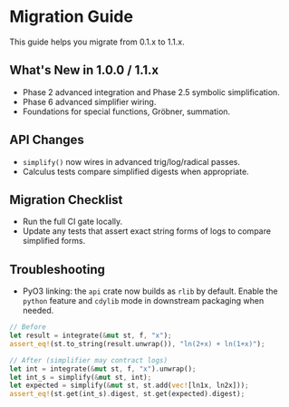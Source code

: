 # Migration Guide

This guide helps you migrate from 0.1.x to 1.1.x.

## What's New in 1.0.0 / 1.1.x
- Phase 2 advanced integration and Phase 2.5 symbolic simplification.
- Phase 6 advanced simplifier wiring.
- Foundations for special functions, Gröbner, summation.

## API Changes
- `simplify()` now wires in advanced trig/log/radical passes.
- Calculus tests compare simplified digests when appropriate.

## Migration Checklist
- Run the full CI gate locally.
- Update any tests that assert exact string forms of logs to compare simplified forms.

## Troubleshooting
- PyO3 linking: the `api` crate now builds as `rlib` by default. Enable the `python` feature and `cdylib` mode in downstream packaging when needed.

```rust
// Before
let result = integrate(&mut st, f, "x");
assert_eq!(st.to_string(result.unwrap()), "ln(2+x) + ln(1+x)");

// After (simplifier may contract logs)
let int = integrate(&mut st, f, "x").unwrap();
let int_s = simplify(&mut st, int);
let expected = simplify(&mut st, st.add(vec![ln1x, ln2x]));
assert_eq!(st.get(int_s).digest, st.get(expected).digest);
```
